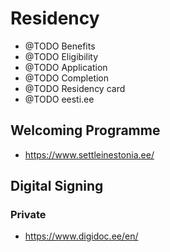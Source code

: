 # Residency

* @TODO Benefits
* @TODO Eligibility
* @TODO Application
* @TODO Completion
* @TODO Residency card
* @TODO eesti.ee

## Welcoming Programme
* https://www.settleinestonia.ee/

## Digital Signing

### Private
* https://www.digidoc.ee/en/
